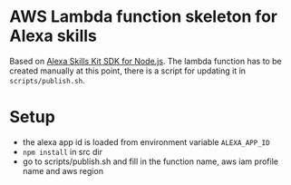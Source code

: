 # AWS Lambda function skeleton for Alexa skills

Based on [Alexa Skills Kit SDK for Node.js](https://github.com/alexa/alexa-skills-kit-sdk-for-nodejs). The lambda function has to be created manually at this point, there is a script for updating it in `scripts/publish.sh`.

# Setup

* the alexa app id is loaded from environment variable `ALEXA_APP_ID`
* `npm install` in src dir
* go to scripts/publish.sh and fill in the function name, aws iam profile name and aws region